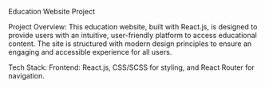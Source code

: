 Education Website Project

Project Overview:
This education website, built with React.js, is designed to provide users with an intuitive, user-friendly platform to access educational content. The site is structured with modern design principles to ensure an engaging and accessible experience for all users.

Tech Stack:
Frontend: React.js, CSS/SCSS for styling, and React Router for navigation.
